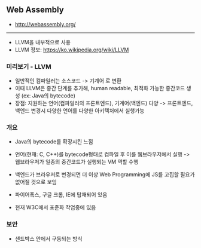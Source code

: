## Web Assembly
* http://webassembly.org/
-----------------------------
* LLVM을 내부적으로 사용
* LLVM 정보: https://ko.wikipedia.org/wiki/LLVM

### 미리보기 - LLVM
* 일반적인 컴파일러는 소스코드 -> 기계어 로 변환
* 이때 LLVM은 중간 단계를 추가해, human readable, 최적화 가능한 중간코드 생성 (ex: Java의 bytecode)
* 장점: 지원하는 언어(컴파일러의 프론트엔드), 기계어(백엔드) 다양 -> 프론트엔드, 백엔드 변경시 다양한 언어를 다양한 아키텍처에서 실행가능

### 개요
* Java의 bytecode를 확장시킨 느낌
* 언어(현재: C, C++)를 bytecode형태로 컴파일 후 이를 웹브라우저에서 실행 -> 웹브라우저가 일종의 중간코드가 실행되는 VM 역할 수행
* 백엔드가 브라우저로 변경되면 더 이상 Web Programming에 JS를 고집할 필요가 없어질 것으로 보임

* 파이어폭스, 구글 크롬, IE에 탑재되어 있음
* 현재 W3C에서 표준화 작업중에 있음

### 보안
* 샌드박스 안에서 구동되는 방식